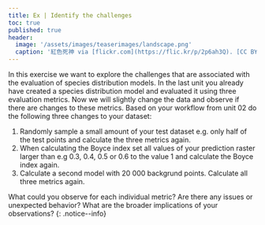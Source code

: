 ```yaml
---
title: Ex | Identify the challenges
toc: true
published: true
header:
  image: '/assets/images/teaserimages/landscape.png'
  caption: '紅色死神 via [flickr.com](https://flic.kr/p/2p6ah3Q). [CC BY-NC-SA 2.0](https://creativecommons.org/licenses/by-nc-sa/2.0/). Image cropped.'
---
```


In this exercise we want to explore the challenges that are associated with the evaluation of species distribution models. In the last unit you already have created a species distribution model and evaluated it using three evaluation metrics. Now we will slightly change the data and observe if there are changes to these metrics. Based on your workflow from unit 02 do the following three changes to your dataset:

1. Randomly sample a small amount of your test dataset e.g. only half of the test points and calculate the three metrics again.
1. When calculating the Boyce index set all values of your prediction raster larger than e.g 0.3, 0.4, 0.5 or 0.6 to  the value 1 and calculate the Boyce index again.
1. Calculate a second model with 20 000 backgrund points. Calculate all three metrics again.


What could you observe for each individual metric? Are there any issues or unexpected behavior? What are the broader implications of your observations?
{: .notice--info}


